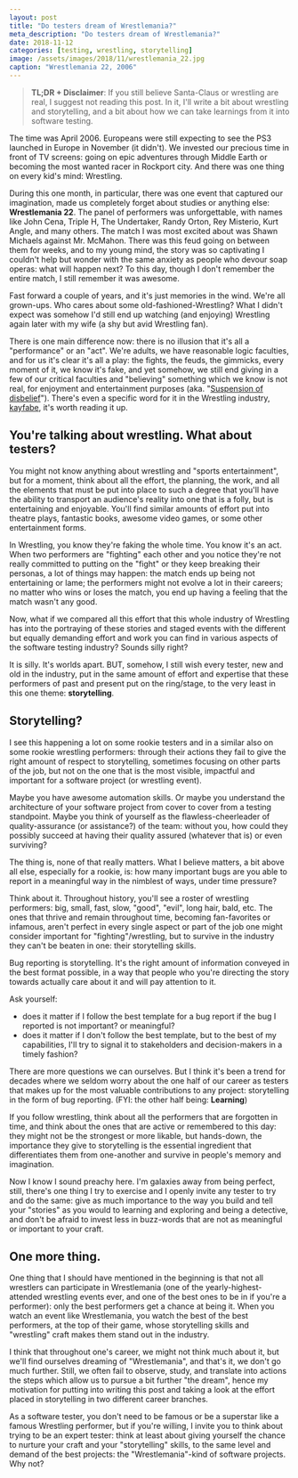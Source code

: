 ```yaml
---
layout: post
title: "Do testers dream of Wrestlemania?"
meta_description: "Do testers dream of Wrestlemania?"
date: 2018-11-12
categories: [testing, wrestling, storytelling]
image: /assets/images/2018/11/wrestlemania_22.jpg
caption: "Wrestlemania 22, 2006"
---
```


> **TL;DR + Disclaimer**: If you still believe Santa-Claus or wrestling are real, I suggest not reading this post. In it, I'll write a bit about wrestling and storytelling, and a bit about how we can take learnings from it into software testing.

The time was April 2006. Europeans were still expecting to see the PS3 launched in Europe in November (it didn't). We invested our precious time in front of TV screens: going on epic adventures through Middle Earth or becoming the most wanted racer in Rockport city. And there was one thing on every kid's mind: Wrestling.

During this one month, in particular, there was one event that captured our imagination, made us completely forget about studies or anything else: **Wrestlemania 22**. The panel of performers was unforgettable, with names like John Cena, Triple H, The Undertaker, Randy Orton, Rey Misterio, Kurt Angle, and many others. The match I was most excited about was Shawn Michaels against Mr. McMahon. There was this feud going on between them for weeks, and to my young mind, the story was so captivating I couldn't help but wonder with the same anxiety as people who devour soap operas: what will happen next? To this day, though I don't remember the entire match, I still remember it was awesome.

Fast forward a couple of years, and it's just memories in the wind. We're all grown-ups. Who cares about some old-fashioned-Wrestling? What I didn't expect was somehow I'd still end up watching (and enjoying) Wrestling again later with my wife (a shy but avid Wrestling fan).

There is one main difference now: there is no illusion that it's all a "performance" or an "act". We're adults, we have reasonable logic faculties, and for us it's clear it's all a play: the fights, the feuds, the gimmicks, every moment of it, we know it's fake, and yet somehow, we still end giving in a few of our critical faculties and "believing" something which we know is not real, for enjoyment and entertainment purposes (aka. "[Suspension of disbelief](https://en.wikipedia.org/wiki/Suspension_of_disbelief)"). There's even a specific word for it in the Wrestling industry, [kayfabe](https://en.wikipedia.org/wiki/Kayfabe), it's worth reading it up.

## You're talking about wrestling. What about testers?

You might not know anything about wrestling and "sports entertainment", but for a moment, think about all the effort, the planning, the work, and all the elements that must be put into place to such a degree that you'll have the ability to transport an audience's reality into one that is a folly, but is entertaining and enjoyable. You'll find similar amounts of effort put into theatre plays, fantastic books, awesome video games, or some other entertainment forms.

In Wrestling, you know they're faking the whole time. You know it's an act. When two performers are "fighting" each other and you notice they're not really committed to putting on the "fight" or they keep breaking their personas, a lot of things may happen: the match ends up being not entertaining or lame; the performers might not evolve a lot in their careers; no matter who wins or loses the match, you end up having a feeling that the match wasn't any good.

Now, what if we compared all this effort that this whole industry of Wrestling has into the portraying of these stories and staged events with the different but equally demanding effort and work you can find in various aspects of the software testing industry? Sounds silly right?

It is silly. It's worlds apart. BUT, somehow, I still wish every tester, new and old in the industry, put in the same amount of effort and expertise that these performers of past and present put on the ring/stage, to the very least in this one theme: **storytelling**.


## Storytelling?

I see this happening a lot on some rookie testers and in a similar also on some rookie wrestling performers: through their actions they fail to give the right amount of respect to storytelling, sometimes focusing on other parts of the job, but not on the one that is the most visible, impactful and important for a software project (or wrestling event).

Maybe you have awesome automation skills. Or maybe you understand the architecture of your software project from cover to cover from a testing standpoint. Maybe you think of yourself as the flawless-cheerleader of quality-assurance (or assistance?) of the team: without you, how could they possibly succeed at having their quality assured (whatever that is) or even surviving?

The thing is, none of that really matters. What I believe matters, a bit above all else, especially for a rookie, is: how many important bugs are you able to report in a meaningful way in the nimblest of ways, under time pressure?

Think about it. Throughout history, you'll see a roster of wrestling performers: big, small, fast, slow, "good", "evil", long hair, bald, etc. The ones that thrive and remain throughout time, becoming fan-favorites or infamous, aren't perfect in every single aspect or part of the job one might consider important for "fighting"/wrestling, but to survive in the industry they can't be beaten in one: their storytelling skills.

Bug reporting is storytelling. It's the right amount of information conveyed in the best format possible, in a way that people who you're directing the story towards actually care about it and will pay attention to it.

Ask yourself:
- does it matter if I follow the best template for a bug report if the bug I reported is not important? or meaningful?
- does it matter if I don't follow the best template, but to the best of my capabilities, I'll try to signal it to stakeholders and decision-makers in a timely fashion?

There are more questions we can ourselves. But I think it's been a trend for decades where we seldom worry about the one half of our career as testers that makes up for the most valuable contributions to any project: storytelling in the form of bug reporting. (FYI: the other half being: **Learning**)

If you follow wrestling, think about all the performers that are forgotten in time, and think about the ones that are active or remembered to this day: they might not be the strongest or more likable, but hands-down, the importance they give to storytelling is the essential ingredient that differentiates them from one-another and survive in people's memory and imagination.

Now I know I sound preachy here. I'm galaxies away from being perfect, still, there's one thing I try to exercise and I openly invite any tester to try and do the same: give as much importance to the way you build and tell your "stories" as you would to learning and exploring and being a detective, and don't be afraid to invest less in buzz-words that are not as meaningful or important to your craft.

## One more thing.

One thing that I should have mentioned in the beginning is that not all wrestlers can participate in Wrestlemania (one of the yearly-highest-attended wrestling events ever, and one of the best ones to be in if you're a performer): only the best performers get a chance at being it. When you watch an event like Wrestlemania, you watch the best of the best performers, at the top of their game, whose storytelling skills and "wrestling" craft makes them stand out in the industry.

I think that throughout one's career, we might not think much about it, but we'll find ourselves dreaming of "Wrestlemania", and that's it, we don't go much further. Still, we often fail to observe, study, and translate into actions the steps which allow us to pursue a bit further "the dream", hence my motivation for putting into writing this post and taking a look at the effort placed in storytelling in two different career branches.

As a software tester, you don't need to be famous or be a superstar like a famous Wrestling performer, but if you're willing, I invite you to think about trying to be an expert tester: think at least about giving yourself the chance to nurture your craft and your "storytelling" skills, to the same level and demand of the best projects: the "Wrestlemania"-kind of software projects. Why not?
